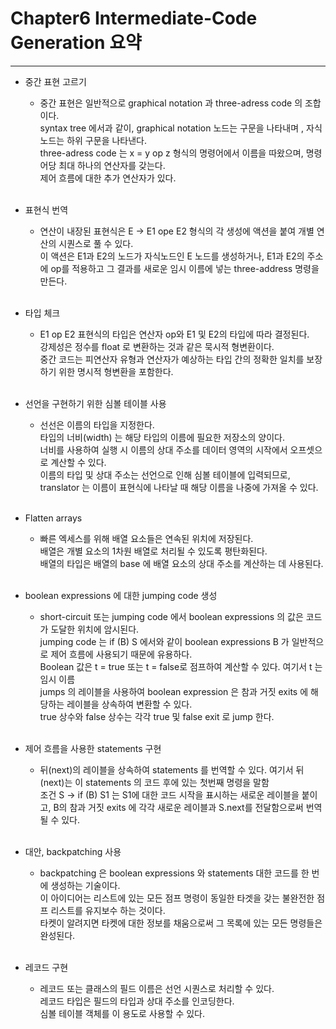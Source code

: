 # Chapter6 Intermediate-Code Generation 요약 

--------------------------------------------

* 중간 표현 고르기
  * 중간 표현은 일반적으로 graphical notation 과 three-adress code 의 조합이다.<br/>
  syntax tree 에서과 같이, graphical notation  노드는 구문을 나타내며 , 자식 노드는 하위 구문을 나타낸다.<br/>
  three-adress code 는 x = y op z 형식의 명령어에서 이름을 따왔으며, 명령어당 최대 하나의 연산자를 갖는다.<br/>
  제어 흐름에 대한 추가 연산자가 있다.<br/><br/>

* 표현식 번역
  * 연산이 내장된 표현식은  E -> E1 ope E2 형식의 각 생성에 액션을 붙여 개별 연산의 시퀀스로 풀 수 있다.<br/>
  이 액션은 E1과 E2의 노드가 자식노드인 E 노드를 생성하거나, E1과 E2의 주소에 op를 적용하고 그 결과를 새로운 임시 이름에 넣는 three-address 명령을 만든다.<br/><br/>
  
* 타입 체크
  * E1 op E2 표현식의 타입은 연산자 op와 E1 및 E2의 타입에 따라 결정된다.<br/>
  강제성은 정수를 float 로 변환하는 것과 같은 묵시적 형변환이다.<br/>
  중간 코드는 피연산자 유형과 연산자가 예상하는 타입 간의 정확한 일치를 보장하기 위한 명시적 형변환을 포함한다.<br/><br/>

* 선언을 구현하기 위한 심볼 테이블 사용
  * 선선은 이름의 타입을 지정한다.<br/>
  타입의 너비(width) 는 해당 타입의 이름에 필요한 저장소의 양이다.<br/>
  너비를 사용하여 실행 시 이름의 상대 주소를 데이터 영역의 시작에서 오프셋으로 계산할 수 있다.<br/>
이름의 타입 및 상대 주소는 선언으로 인해 심볼 테이블에 입력되므로, translator 는 이름이 표현식에 나타날 때 해당 이름을 나중에 가져올 수 있다.<br/><br/>
  
* Flatten arrays
  * 빠른 엑세스를 위해 배열 요소들은 연속된 위치에 저장된다.<br/>
  배열은 개별 요소의 1차원 배열로 처리될 수 있도록 평탄화된다.<br/>
  배열의 타입은 배열의 base 에 배열 요소의 상대 주소를 계산하는 데 사용된다.<br/><br/>

* boolean expressions 에 대한 jumping code 생성
  * short-circuit 또는 jumping code 에서 boolean expressions 의 값은 코드가 도달한 위치에 암시된다.<br/>
  jumping code 는 if (B) S 에서와 같이 boolean expressions B 가 일반적으로 제어 흐름에 사용되기 때문에 유용하다.<br/>
  Boolean 값은  t = true 또는 t = false로 점프하여 계산할 수 있다. 여기서 t 는 임시 이름<br/>
  jumps 의 레이블을 사용하여 boolean expression 은 참과 거짓 exits 에 해당하는 레이블을 상속하여 변환할 수 있다.<br/>
  true 상수와 false 상수는 각각 true 및 false exit 로 jump 한다.<br/><br/>

* 제어 흐름을 사용한 statements 구현
  * 뒤(next)의 레이블을 상속하여 statements 를 번역할 수 있다. 여기서 뒤(next)는 이 statements 의 코드 후에 있는 첫번째 명령을 말함<br/>
  조건 S -> if (B) S1 는 S1에 대한 코드 시작을 표시하는 새로운 레이블을 붙이고, B의 참과 거짓 exits 에 각각 새로운 레이블과 S.next를 전달함으로써 번역될 수 있다.<br/><br/>

* 대안, backpatching 사용 
  * backpatching 은 boolean expressions 와 statements 대한 코드를 한 번에 생성하는 기술이다.<br/>
  이 아이디어는 리스트에 있는 모든 점프 명령이 동일한 타겟을 갖는 불완전한 점프 리스트를 유지보수 하는 것이다.<br/>
  타켓이 알려지면 타켓에 대한 정보를 채움으로써 그 목록에 있는 모든 명령들은 완성된다.<br/><br/>

* 레코드 구현
  * 레코드 또는 클래스의 필드 이름은 선언 시퀀스로 처리할 수 있다.<br/>
  레코드 타입은 필드의 타입과 상대 주소를 인코딩한다.<br/>
  심볼 테이블 객체를 이 용도로 사용할 수 있다.
